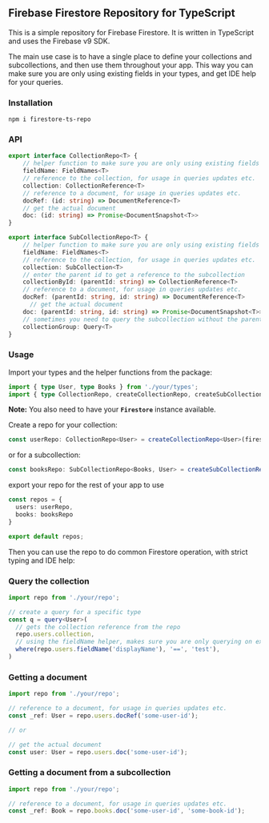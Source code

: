 ## Firebase Firestore Repository for TypeScript

This is a simple repository for Firebase Firestore. It is written in TypeScript and uses the Firebase v9 SDK.

The main use case is to have a single place to define your collections and subcollections, and then use them throughout your app. This way you can make sure you are only using existing fields in your types, and get IDE help for your queries.

### Installation

```npm i firestore-ts-repo```

### API
```typescript
export interface CollectionRepo<T> {
    // helper function to make sure you are only using existing fields in your type
    fieldName: FieldNames<T>
    // reference to the collection, for usage in queries updates etc.
    collection: CollectionReference<T>
    // reference to a document, for usage in queries updates etc.
    docRef: (id: string) => DocumentReference<T>
    // get the actual document
    doc: (id: string) => Promise<DocumentSnapshot<T>>
}

export interface SubCollectionRepo<T> {
    // helper function to make sure you are only using existing fields in your type
    fieldName: FieldNames<T>
    // reference to the collection, for usage in queries updates etc.
    collection: SubCollection<T>
    // enter the parent id to get a reference to the subcollection
    collectionById: (parentId: string) => CollectionReference<T>
    // reference to a document, for usage in queries updates etc.
    docRef: (parentId: string, id: string) => DocumentReference<T>
      // get the actual document
    doc: (parentId: string, id: string) => Promise<DocumentSnapshot<T>>
    // sometimes you need to query the subcollection without the parentId, this uses collectionGroup from Firestore
    collectionGroup: Query<T>
}
```

### Usage

Import your types and the helper functions from the package:
```typescript
import { type User, type Books } from './your/types';
import { type CollectionRepo, createCollectionRepo, createSubCollectionRepo, type SubCollectionRepo } from 'firestore-ts-repo'
```

**Note:** You also need to have your **`Firestore`** instance available. 

Create a repo for your collection:
```typescript
const userRepo: CollectionRepo<User> = createCollectionRepo<User>(firestore, 'users');
```

or for a subcollection:
```typescript
const booksRepo: SubCollectionRepo<Books, User> = createSubCollectionRepo<Books>(firestore, 'users', 'books');
```

export your repo for the rest of your app to use
```typescript
const repos = {
  users: userRepo,
  books: booksRepo
}

export default repos;
```

Then you can use the repo to do common Firestore operation, with strict typing and IDE help:

### Query the collection

```typescript   
import repo from './your/repo';

// create a query for a specific type
const q = query<User>(
  // gets the collection reference from the repo
  repo.users.collection,
  // using the fieldName helper, makes sure you are only querying on existing fields in the User type
  where(repo.users.fieldName('displayName'), '==', 'test'),
)
```

### Getting a document
```typescript   
import repo from './your/repo';

// reference to a document, for usage in queries updates etc.
const _ref: User = repo.users.docRef('some-user-id');

// or

// get the actual document
const user: User = repo.users.doc('some-user-id');
```

### Getting a document from a subcollection
```typescript   
import repo from './your/repo';

// reference to a document, for usage in queries updates etc.
const _ref: Book = repo.books.doc('some-user-id', 'some-book-id');
```

